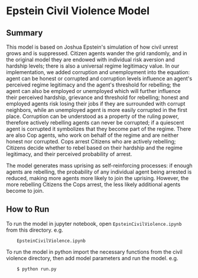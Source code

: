# Epstein Civil Violence Model

## Summary

This model is based on Joshua Epstein's simulation of how civil unrest grows and is suppressed. Citizen agents wander the grid randomly, and in the original model they are endowed with individual risk aversion and hardship levels; there is also a universal regime legitimacy value. In our implementation, we added corruption and unemployment into the equation: agent can be honest or corrupted and corruption levels influence an agent's perceived regime legitimacy and the agent's threshold for rebelling; the agent can also be employed or unemployed which will further influence their perceived hardship, grievance and threshold for rebelling; honest and employed agents risk losing their jobs if they are surrounded with corrupt neighbors, while an unemployed agent is more easily corrupted in the first place. Corruption can be understood as a property of the ruling power, therefore actively rebelling agents can never be corrupted; if a quiescent agent is corrupted it symbolizes that they become part of the regime. There are also Cop agents, who work on behalf of the regime and are neither honest nor corrupted. Cops arrest Citizens who are actively rebelling; Citizens decide whether to rebel based on their hardship and the regime legitimacy, and their perceived probability of arrest. 

The model generates mass uprising as self-reinforcing processes: if enough agents are rebelling, the probability of any individual agent being arrested is reduced, making more agents more likely to join the uprising. However, the more rebelling Citizens the Cops arrest, the less likely additional agents become to join.

## How to Run

To run the model in jupyter notebook, open ``EpsteinCivilViolence.ipynb`` from this directory. e.g.

```
    EpsteinCivilViolence.ipynb
``` 
To run the model in python import the necessary functions from the civil violence directory, then add model parameters and run the model. e.g.

```
    $ python run.py    
``` 

